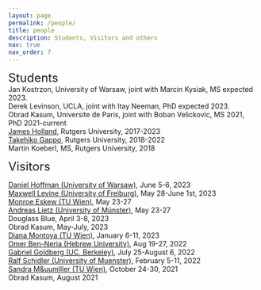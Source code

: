 ```yaml
---
layout: page
permalink: /people/
title: people
description: Students, Visitors and others
nav: true
nav_order: 7
---
```


<font size="+2">Students</font><br>
Jan Kostrzon, University of Warsaw, joint with Marcin Kysiak, MS expected 2023.<br>
	 Derek Levinson, UCLA, joint with Itay Neeman, PhD expected 2023.<br>
	Obrad Kasum, Universite de Paris, joint with Boban Velickovic, MS 2021, PhD 2021-current<br>
	<a href="https://sites.math.rutgers.edu/~jch258/ ">James Holland</a>, Rutgers University, 2017-2023<br>
	<a href="https://sites.google.com/view/takehikogappo/home">Takehiko Gappo</a>, Rutgers University, 2018-2022<br>
	Martin Koeberl, MS, Rutgers University, 2018<br>
	
	
		
<font size="+2">Visitors</font>

<a href="https://sites.google.com/site/danielmaxhoffmann/"> Daniel Hoffman (University of Warsaw),</a> June 5-6, 2023 <br>
<a href="https://home.mathematik.uni-freiburg.de/maxwell/"> Maxwell Levine (University of Freiburg)</a>, May 28-June 1st, 2023 <br>
	       <a href="http://www.logic.univie.ac.at/~eskewm25/">Monroe Eskew (TU Wien)</a>, May 23-27 <br>
              <a href="https://www.uni-muenster.de/IVV5WS/WebHop/user/alietz/">Andreas Lietz (University of Münster)</a>, May 23-27<br>                   Douglass Blue, April 3-8, 2023<br>
	      Obrad Kasum, May-July, 2023<br>
	      <a href="http://www.logic.univie.ac.at/~montoyd8/">Diana Montoya (TU Wien)</a>, January 6-11, 2023<br>
	       <a href="https://math.huji.ac.il/~omerbn/">Omer Ben-Neria (Hebrew University)</a>, Aug 19-27, 2022<br>
	       <a href="https://math.berkeley.edu/~goldberg/">Gabriel Goldberg (UC, Berkeley)</a>, July 25-August 6, 2022<br>
	       <a href="https://ivv5hpp.uni-muenster.de/u/rds//">Ralf Schidler (University of Muenster)</a>, February 5-11, 2022<br>
	        <a href="https://muellersandra.github.io/">Sandra M&uumlller (TU Wien)</a>, October 24-30, 2021<br>
		Obrad Kasum, August 2021<br>
	
	
